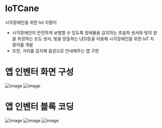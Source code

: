 # IoTCane
시각장애인을 위한 Iot 지팡이

- 시각장애인이 안전하게 보행할 수 있도록 장애물을 감지하는 초음파 센서와 빛의 양을 측정하는 조도 센서, 빛을 방출하는 LED등을 이용해 시각장애인을 위한 IoT 지팡이를 개발
- 또한, 거리를 감지해 음성으로 안내해주는 앱 구현

# 앱 인벤터 화면 구성
![image](https://user-images.githubusercontent.com/81798918/131225679-3a58b674-49a2-400b-b376-ae8573b05c72.png)
![image](https://user-images.githubusercontent.com/81798918/131225687-ac9a6f4a-843a-4e2f-a25c-edd54f591df8.png)


# 앱 인벤터 블록 코딩
![image](https://user-images.githubusercontent.com/81798918/131225701-16fb20fc-3240-4828-9c95-3f1693375356.png)
![image](https://user-images.githubusercontent.com/81798918/131225707-99370c83-c41a-483e-9daf-d41cf8ac7195.png)
![image](https://user-images.githubusercontent.com/81798918/131225713-3bfb9080-be0c-403c-a38f-d2c6d67bb4d1.png)


